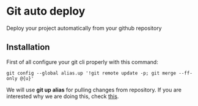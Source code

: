 # Git auto deploy

Deploy your project automatically from your github repository

## Installation

First of all configure your git cli properly with this command:

```{engine='sh'}
git config --global alias.up '!git remote update -p; git merge --ff-only @{u}'
```

We will use **git up alias** for pulling changes from repository. If you are interested why we are doing this, check [this](http://stackoverflow.com/questions/15316601/in-what-cases-could-git-pull-be-harmful/15316602#15316602).

